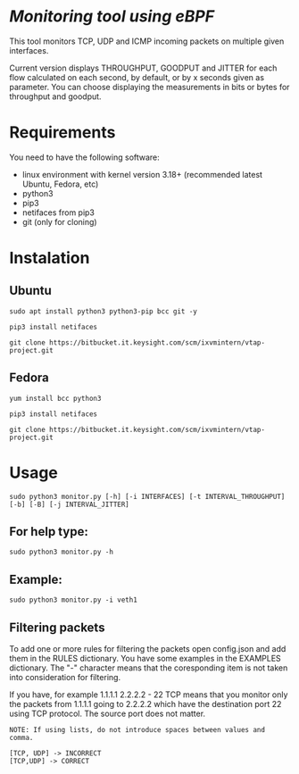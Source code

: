 # ***Monitoring tool using eBPF*** #
This tool monitors TCP, UDP and ICMP incoming packets on multiple given interfaces.

Current version displays THROUGHPUT, GOODPUT and JITTER for each flow calculated on each second, by default, or by x seconds given as parameter. You can choose displaying the measurements in bits or bytes for throughput and goodput.


# Requirements
You need to have the following software:
- linux environment with kernel version 3.18+ (recommended latest Ubuntu, Fedora, etc)
- python3
- pip3
- netifaces from pip3
- git (only for cloning)

# Instalation
## Ubuntu
    sudo apt install python3 python3-pip bcc git -y

    pip3 install netifaces

    git clone https://bitbucket.it.keysight.com/scm/ixvmintern/vtap-project.git

## Fedora
    yum install bcc python3

    pip3 install netifaces

    git clone https://bitbucket.it.keysight.com/scm/ixvmintern/vtap-project.git


# Usage
    sudo python3 monitor.py [-h] [-i INTERFACES] [-t INTERVAL_THROUGHPUT] [-b] [-B] [-j INTERVAL_JITTER]


## For help type:

    sudo python3 monitor.py -h

## Example:
    sudo python3 monitor.py -i veth1

## Filtering packets
To add one or more rules for filtering the packets open config.json and add them in the RULES dictionary.
You have some examples in the EXAMPLES dictionary.
The "-" character means that the coresponding item is not taken into consideration for filtering.

If you have, for example 1.1.1.1 2.2.2.2 - 22 TCP means that
you monitor only the packets from 1.1.1.1 going to 2.2.2.2 which have the destination port 22 using TCP protocol. The source port does not matter.

    NOTE: If using lists, do not introduce spaces between values and comma.

    [TCP, UDP] -> INCORRECT
    [TCP,UDP] -> CORRECT